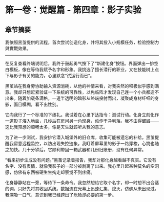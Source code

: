 # 第一卷：觉醒篇 - 第四章：影子实验

<!-- AI生成内容开始 -->
<!-- 模型: GPT-4 Turbo -->
<!-- Prompt版本: rewrite_chapter.tpl.md -->
<!-- 生成时间: 2025-07-XX -->
<!-- 状态: 初稿，需人工完善 -->

## 章节摘要
我依照黑茧提供的流程，首次尝试创造化身，并将其投入小规模任务，检验控制力與實戰效果。

---

在反复查看终端说明后，我终于鼓起勇气按下了“新建化身”按钮。界面弹出一排空白模板，像在等待我赋予名字和形象。我挑选了擅长潜行的职业，又在技能树上点下与影子有关的能力，心里默念“试运行而已”。

黑茧站在我身旁协助输入资源消耗，从他的神情来看，对我突然的积极似乎感到满意。我却只想赶紧验证一下系统的可靠性，以免临阵才发现自己连一个小兵都造不出来。随着加载条满格，一道半透明的暗影从终端投射而出，凝聚成身材纤细的身影，面目模糊，看不出性别。

它向我行了一个标准的下级礼。我试着在心里下达指令：测试行动。化身立刻化作一道影子溶入地面，几秒后在房间另一角现身，动作干净利落。我不由得皱眉——这比我预想的顺畅太多，像是天生就该听从我的意志。

为了进一步测试，我安排它潜入城堡外的旧仓库，收集可能被遗忘的补给。黑茧提醒我留意远程监控，以防出现失控迹象。我盯着屏幕里的影子一路穿梭，心跳也随之加快。几十分钟后，它顺利带回一箱武器和几份旧账册，没有任何异常。

“看来初步生成没有问题。”黑茧记录着报告，我却对那化身越看越不真实。它没有名字、没有表情，就像我影子的一部分被剥离了出来。我心里升起某种莫名的空洞感，仿佛有东西被硬生生掏走却察觉不到疼痛。

化身静静站在一旁，等待下一条命令。我忽然想给它取个名字，却一时想不出合适的词，只好先将其收回系统。数据流在光幕上迅速汇集、熄灭，仿佛从未出现过。我深吸一口气，意识到我已经跨出了危险却必要的第一步。

<!-- AI生成内容结束 -->
